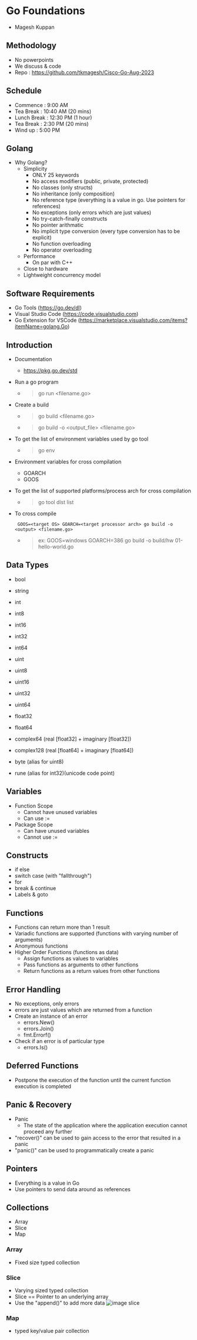 # Go Foundations #
- Magesh Kuppan

## Methodology ##
- No powerpoints
- We discuss & code
- Repo : https://github.com/tkmagesh/Cisco-Go-Aug-2023

## Schedule ##
- Commence      : 9:00 AM
- Tea Break     : 10:40 AM (20 mins)
- Lunch Break   : 12:30 PM (1 hour)
- Tea Break     : 2:30 PM (20 mins)
- Wind up       : 5:00 PM

## Golang ##
- Why Golang?
    - Simplicity
        - ONLY 25 keywords
        - No access modifiers (public, private, protected)
        - No classes (only structs)
        - No inheritance (only composition)
        - No reference type (everything is a value in go. Use pointers for references)
        - No exceptions (only errors which are just values)
        - No try-catch-finally constructs
        - No pointer arithmatic
        - No implicit type conversion (every type conversion has to be explicit)
        - No function overloading
        - No operator overloading
    - Performance
        - On par with C++
    - Close to hardware
    - Lightweight concurrency model

## Software Requirements ##
- Go Tools (https://go.dev/dl)
- Visual Studio Code (https://code.visualstudio.com)
- Go Extension for VSCode (https://marketplace.visualstudio.com/items?itemName=golang.Go)

## Introduction ##
- Documentation
    - https://pkg.go.dev/std
- Run a go program
    - > go run <filename.go>
- Create a build
    - > go build <filename.go>
    - > go build -o <output_file> <filename.go>

- To get the list of environment variables used by go tool
    - > go env
- Environment variables for cross compilation
    - GOARCH
    - GOOS
- To get the list of supported platforms/process arch for cross compilation
    - > go tool dist list
- To cross compile
    ```
     GOOS=<target OS> GOARCH=<target processor arch> go build -o <output> <filename.go>
    ```    
    - > ex: GOOS=windows GOARCH=386 go build -o build/hw 01-hello-world.go

## Data Types ##
- bool
- string

- int
- int8
- int16
- int32
- int64

- uint
- uint8
- uint16
- uint32
- uint64

- float32
- float64

- complex64 (real [float32] + imaginary [float32])
- complex128 (real [float64] + imaginary [float64])

- byte (alias for uint8)
- rune (alias for int32)(unicode code point)

## Variables ##
- Function Scope
    - Cannot have unused variables
    - Can use :=
- Package Scope
    - Can have unused variables
    - Cannot use :=

## Constructs ##
- if else
- switch case (with "fallthrough")
- for
- break & continue
- Labels & goto

## Functions ##
- Functions can return more than 1 result
- Variadic functions are supported (functions with varying number of arguments)
- Anonymous functions 
- Higher Order Functions (functions as data)
    - Assign functions as values to variables
    - Pass functions as arguments to other functions
    - Return functions as a return values from other functions

## Error Handling ##
- No exceptions, only errors
- errors are just values which are returned from a function
- Create an instance of an error
    - errors.New()
    - errors.Join()
    - fmt.Errorf()
- Check if an error is of particular type
    - errors.Is()

## Deferred Functions ##
- Postpone the execution of the function until the current function execution is completed

## Panic & Recovery ##
- Panic 
    - The state of the application where the application execution cannot proceed any further
- "recover()" can be used to gain access to the error that resulted in a panic
- "panic()" can be used to programmatically create a panic

## Pointers ##
- Everything is a value in Go
- Use pointers to send data around as references

## Collections ##
- Array
- Slice
- Map
### Array ###
- Fixed size typed collection
### Slice ###
- Varying sized typed collection
- Slice == Pointer to an underlying array
- Use the "append()" to add more data
![image slice](./images/slices.png)
### Map ###
- typed key/value pair collection
